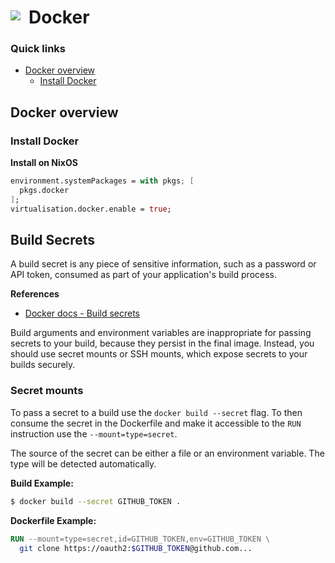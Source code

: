 # Docker <img style="margin: 6px 13px 0px 0px" align="left" src="../../data/images/logo_36x36.png" />

### Quick links
* [Docker overview](#docker-overview)
  * [Install Docker](#install-docker)

## Docker overview

### Install Docker

**Install on NixOS**
```nix
environment.systemPackages = with pkgs; [
  pkgs.docker
];
virtualisation.docker.enable = true;
```

## Build Secrets
A build secret is any piece of sensitive information, such as a password or API token, consumed as 
part of your application's build process.

**References**
* [Docker docs - Build secrets](https://docs.docker.com/build/building/secrets/)

Build arguments and environment variables are inappropriate for passing secrets to your build, 
because they persist in the final image. Instead, you should use secret mounts or SSH mounts, which 
expose secrets to your builds securely.

### Secret mounts
To pass a secret to a build use the `docker build --secret` flag. To then consume the secret in the 
Dockerfile and make it accessible to the `RUN` instruction use the `--mount=type=secret`.

The source of the secret can be either a file or an environment variable. The type will be detected 
automatically.

**Build Example:**
```bash
$ docker build --secret GITHUB_TOKEN .
```

**Dockerfile Example:**
```Dockerfile
RUN --mount=type=secret,id=GITHUB_TOKEN,env=GITHUB_TOKEN \
  git clone https://oauth2:$GITHUB_TOKEN@github.com...
```
